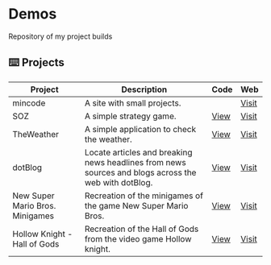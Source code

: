 # Demos

Repository of my project builds

## ⌨️ Projects

| Project                         | Description                                                                                          | Code                        | Web                          |
| ------------------------------- | ---------------------------------------------------------------------------------------------------- | --------------------------- | ---------------------------- |
| mincode                         | A site with small projects.                                                                          |                             | [Visit][mincode-d]           |
| SOZ                             | A simple strategy game.                                                                              | [View][soz-c]               | [Visit][soz-d]               |
| TheWeather                      | A simple application to check the weather.                                                           | [View][theweather-c]        | [Visit][theweather-d]        |
| dotBlog                         | Locate articles and breaking news headlines from news sources and blogs across the web with dotBlog. | [View][dotblog-c]           | [Visit][dotblog-d]           |
| New Super Mario Bros. Minigames | Recreation of the minigames of the game New Super Mario Bros.                                        | [View][nsmb-minigames-c]    | [Visit][nsmb-minigames-d]    |
| Hollow Knight - Hall of Gods    | Recreation of the Hall of Gods from the video game Hollow knight.                                    | [View][hollow-kinght-hog-c] | [Visit][hollow-kinght-hog-d] |

[mincode-c]: https://github.com/adrian-gg/mincode/
[mincode-d]: https://adrian-gg.github.io/demos/mincode/
[soz-c]: https://github.com/adrian-gg/soz/
[soz-d]: https://adrian-gg.github.io/demos/soz/
[theweather-c]: https://github.com/adrian-gg/theweather/
[theweather-d]: https://adrian-gg.github.io/demos/theweather/
[dotblog-c]: https://github.com/adrian-gg/dotblog/
[dotblog-d]: https://adrian-gg.github.io/demos/dotblog/
[ucm-c]: https://github.com/adrian-gg/ucm
[ucm-d]: https://adrian-gg.github.io/demos/ucm/
[nsmb-minigames-c]: https://github.com/adrian-gg/nsmb-minigames/
[nsmb-minigames-d]: https://adrian-gg.github.io/demos/nsmb-minigames/
[hollow-kinght-hog-c]: https://github.com/adrian-gg/hollow-knight-hog/
[hollow-kinght-hog-d]: https://adrian-gg.github.io/demos/hollow-knight-hog/
[cosmere-systems-c]: https://github.com/adrian-gg/cosmere-systems
[cosmere-systems-d]: https://adrian-gg.github.io/demos/cosmere-systems/
[pokedex-c]: https://github.com/adrian-gg/pokedex
[pokedex-d]: https://adrian-gg.github.io/demos/pokedex/
[puzzle-cards-c]: https://github.com/adrian-gg/puzzle-cards/
[puzzle-cards-d]: https://adrian-gg.github.io/puzzle-cards/
